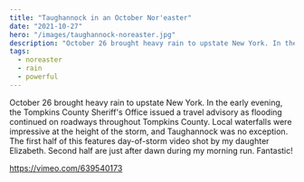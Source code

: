 ```yaml
---
title: "Taughannock in an October Nor'easter"
date: "2021-10-27"
hero: "/images/taughannock-noreaster.jpg"
description: "October 26 brought heavy rain to upstate New York. In the early evening, the Tompkins County Sheriff's Office issued a travel advisory as flooding continued on roadways throughout Tompkins County. "
tags:
  - noreaster
  - rain
  - powerful
---
```


October 26 brought heavy rain to upstate New York. In the early evening, the Tompkins County Sheriff's Office issued a travel advisory as flooding continued on roadways throughout Tompkins County. Local waterfalls were impressive at the height of the storm, and Taughannock was no exception. The first half of this features day-of-storm video shot by my daughter Elizabeth. Second half are just after dawn during my morning run. Fantastic!

https://vimeo.com/639540173
